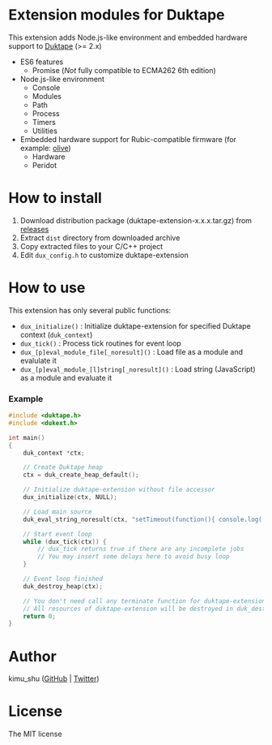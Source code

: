 # Extension modules for Duktape

This extension adds Node.js-like environment and embedded hardware support to [Duktape](https://github.com/svaarala/duktape) (>= 2.x)

* ES6 features
  * Promise (*Not* fully compatible to ECMA262 6th edition)
* Node.js-like environment
  * Console
  * Modules
  * Path
  * Process
  * Timers
  * Utilities
* Embedded hardware support for Rubic-compatible firmware (for example: [olive](https://github.com/kimushu/olive-piccolo))
  * Hardware
  * Peridot

# How to install

1. Download distribution package (duktape-extension-x.x.x.tar.gz) from [releases](https://github.com/kimushu/duktape-extension/releases)
1. Extract `dist` directory from downloaded archive
1. Copy extracted files to your C/C++ project
1. Edit `dux_config.h` to customize duktape-extension

# How to use

This extension has only several public functions:
* `dux_initialize()` : Initialize duktape-extension for specified Duktape context (`duk_context`)
* `dux_tick()` : Process tick routines for event loop
* `dux_[p]eval_module_file[_noresult]()` : Load file as a module and evalulate it
* `dux_[p]eval_module_[l]string[_noresult]()` : Load string (JavaScript) as a module and evaluate it

### Example
```c
#include <duktape.h>
#include <dukext.h>

int main()
{
    duk_context *ctx;

    // Create Duktape heap
    ctx = duk_create_heap_default();

    // Initialize duktape-extension without file accessor
    dux_initialize(ctx, NULL);

    // Load main source
    duk_eval_string_noresult(ctx, "setTimeout(function(){ console.log('hello world') }, 1000)");

    // Start event loop
    while (dux_tick(ctx)) {
        // dux_tick returns true if there are any incomplete jobs
        // You may insert some delays here to avoid busy loop
    }

    // Event loop finished
    duk_destroy_heap(ctx);

    // You don't need call any terminate function for duktape-extension.
    // All resources of duktape-extension will be destroyed in duk_destroy_heap()
    return 0;
}
```

# Author
kimu_shu ([GitHub](https://github.com/kimushu) | [Twitter](https://twitter.com/kimu_shu))

# License
The MIT license

